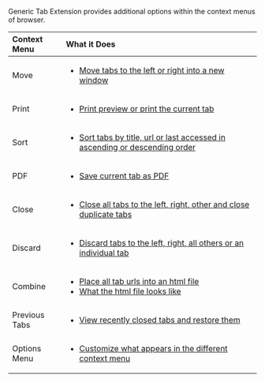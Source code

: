 Generic Tab Extension provides additional options within the context menus of browser.

| Context Menu        | What it Does          |
|:--------------|:---------------------|
| Move | <ul><li>[Move tabs to the left or right into a new window](https://drive.google.com/open?id=1w4SIV-fuHektpA8KlbpQWp7pxhjPe8wk)</li></ul> |
| Print | <ul><li>[Print preview or print the current tab](https://drive.google.com/open?id=1H46SL7dk_9SNGtPpIxaXchggxn8ThaTP)</li></ul> |
| Sort | <ul><li>[Sort tabs by title, url or last accessed in ascending or descending order](https://drive.google.com/open?id=1aC5kWH06aPvz_pZ8HYaFZknO3WJMmrH2)</li></ul> |
| PDF | <ul><li>[Save current tab as PDF](https://drive.google.com/open?id=1Rj6RCw7A61hqz5_eJfoFuc5Dmy3X91m7)</li></ul> |
| Close | <ul><li>[Close all tabs to the left, right, other and close duplicate tabs](https://drive.google.com/open?id=1XY7yz5QLtOOG7qTdvevkb6NeHS4v-F7J)</li></ul> |
| Discard | <ul><li>[Discard tabs to the left, right, all others or an individual tab](https://drive.google.com/open?id=1LexdctEWUmJ4cR9jTcSXBOJr8-hniB4H)</li></ul> |
| Combine | <ul><li>[Place all tab urls into an html file](https://drive.google.com/open?id=1IXlJUOJFZ_fP8BFTnZtLsVDEo-65jwHy)</li><li>[What the html file looks like](https://drive.google.com/open?id=1SpxhIXTW_EyuqRusn3rGxKByZOkUWWK0)</li></ul> |
| Previous Tabs | <ul><li>[View recently closed tabs and restore them](https://drive.google.com/open?id=1fbPmcSJkYhgePaBLJigF6PROejB2MOK3)</li></ul> |
| Options Menu | <ul><li>[Customize what appears in the different context menu](https://drive.google.com/open?id=1j7pXxqe9uG0EwDot52D2pzas7GAm8c_G)</li></ul> |